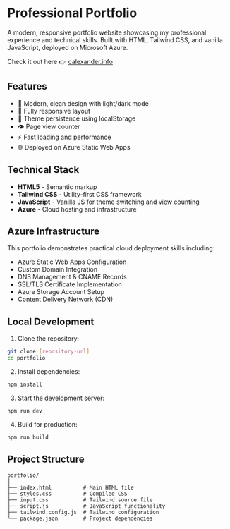 # Professional Portfolio

A modern, responsive portfolio website showcasing my professional experience and technical skills. Built with HTML, Tailwind CSS, and vanilla JavaScript, deployed on Microsoft Azure.

Check it out here 👉 [calexander.info](calexander.info)

## Features

- 🎨 Modern, clean design with light/dark mode
- 📱 Fully responsive layout
- 🔄 Theme persistence using localStorage
- 👁️ Page view counter
- ⚡ Fast loading and performance
- 🌐 Deployed on Azure Static Web Apps

## Technical Stack

- **HTML5** - Semantic markup
- **Tailwind CSS** - Utility-first CSS framework
- **JavaScript** - Vanilla JS for theme switching and view counting
- **Azure** - Cloud hosting and infrastructure

## Azure Infrastructure

This portfolio demonstrates practical cloud deployment skills including:
- Azure Static Web Apps Configuration
- Custom Domain Integration
- DNS Management & CNAME Records
- SSL/TLS Certificate Implementation
- Azure Storage Account Setup
- Content Delivery Network (CDN)

## Local Development

1. Clone the repository:
```bash
git clone [repository-url]
cd portfolio
```

2. Install dependencies:
```bash
npm install
```

3. Start the development server:
```bash
npm run dev
```

4. Build for production:
```bash
npm run build
```

## Project Structure

```
portfolio/
│
├── index.html          # Main HTML file
├── styles.css          # Compiled CSS
├── input.css           # Tailwind source file
├── script.js           # JavaScript functionality
├── tailwind.config.js  # Tailwind configuration
└── package.json        # Project dependencies